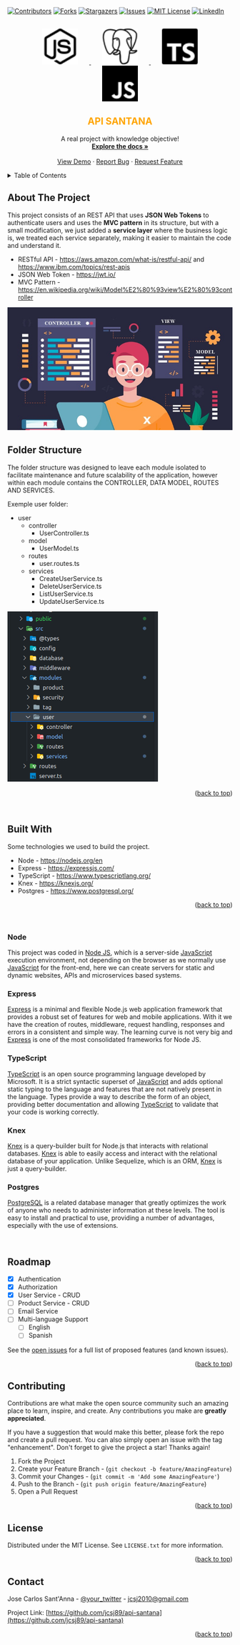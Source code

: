 <a name="readme-top"></a>

[![Contributors][contributors-shield]][contributors-url]
[![Forks][forks-shield]][forks-url]
[![Stargazers][stars-shield]][stars-url]
[![Issues][issues-shield]][issues-url]
[![MIT License][license-shield]][license-url]
[![LinkedIn][linkedin-shield]][linkedin-url]

<!-- PROJECT LOGO -->
<br />
<div align="center">
  <a href="https://github.com/jcsj89/api-santana">
    <img src="public/images/nodedotjs.svg" alt="Logo" width="80" height="80" style="padding: 0px 25px">
    <img src="public/images/postgresql.svg" alt="Logo" width="80" height="80" style="padding: 0px 25px">
    <img src="public/images/typescript.svg" alt="Logo" width="80" height="80" style="padding: 0px 25px">
    <img src="public/images/javascript.svg" alt="Logo" width="80" height="80" style="padding: 0px 25px">
  </a>

  <h2 align="center" style="color : orange">API SANTANA</h2>

  <p align="center">
    A real project with knowledge objective!
    <br />
    <a href="https://github.com/jcsj89/api-santana"><strong>Explore the docs »</strong></a>
    <br />
    <br />
    <a href="https://github.com/jcsj89/api-santana">View Demo</a>
    ·
    <a href="https://github.com/jcsj89/api-santana/issues">Report Bug</a>
    ·
    <a href="https://github.com/jcsj89/api-santana/issues">Request Feature</a>
  </p>
</div>

<!-- TABLE OF CONTENTS -->
<details>
  <summary>Table of Contents</summary>
  <ol>
    <li>
      <a href="#about-the-project">About The Project</a>
      <ul>
        <li><a href="#built-with">Built With</a></li>
      </ul>
    </li>
    <li>
      <a href="#getting-started">Getting Started</a>
      <ul>
        <li><a href="#prerequisites">Prerequisites</a></li>
        <li><a href="#installation">Installation</a></li>
      </ul>
    </li>
    <li><a href="#usage">Usage</a></li>
    <li><a href="#roadmap">Roadmap</a></li>
    <li><a href="#contributing">Contributing</a></li>
    <li><a href="#license">License</a></li>
    <li><a href="#contact">Contact</a></li>
    <li><a href="#acknowledgments">Acknowledgments</a></li>
  </ol>
</details>

<!-- ABOUT THE PROJECT -->

## About The Project

This project consists of an REST API that uses **JSON Web Tokens** to authenticate users and uses the **MVC pattern** in its structure, but with a small modification, we just added a **service layer** where the business logic is, we treated each service separately, making it easier to maintain the code and understand it.

- RESTful API - <https://aws.amazon.com/what-is/restful-api/> and <https://www.ibm.com/topics/rest-apis>
- JSON Web Token - <https://jwt.io/>
- MVC Pattern - <https://en.wikipedia.org/wiki/Model%E2%80%93view%E2%80%93controller>

[![MVC Pattern][mvc-arq]](https://devnotes.com)

## Folder Structure

The folder structure was designed to leave each module isolated to facilitate maintenance and future scalability of the application, however within each module contains the CONTROLLER, DATA MODEL, ROUTES AND SERVICES.

Exemple user folder:

- user
  - controller
    - UserController.ts
  - model
    - UserModel.ts
  - routes
    - user.routes.ts
  - services
    - CreateUserService.ts
    - DeleteUserService.ts
    - ListUserService.ts
    - UpdateUserService.ts

[![Product Name Screen Shot][product-screenshot]](https://devnotes.com)

<p align="right">(<a href="#readme-top">back to top</a>)</p>
<br/>

## Built With

Some technologies we used to build the project.

- Node - <https://nodejs.org/en>
- Express - <https://expressjs.com/>
- TypeScript - <https://www.typescriptlang.org/>
- Knex - <https://knexjs.org/>
- Postgres - <https://www.postgresql.org/>

<p align="right">(<a href="#readme-top">back to top</a>)</p>
<br/>

<!-- ABOUT TECHNOLOGIES -->

### Node

This project was coded in [Node JS][node-url], which is a server-side [JavaScript][javascript-url] execution environment, not depending on the browser as we normally use [JavaScript][javascript-url] for the front-end, here we can create servers for static and dynamic websites, APIs and microservices based systems.

### Express

[Express][express-url] is a minimal and flexible Node.js web application framework that provides a robust set of features for web and mobile applications.
With it we have the creation of routes, middleware, request handling, responses and errors in a consistent and simple way. The learning curve is not very big and [Express][express-url] is one of the most consolidated frameworks for Node JS.

### TypeScript

[TypeScript][typescript-url] is an open source programming language developed by Microsoft. It is a strict syntactic superset of [JavaScript][javascript-url] and adds optional static typing to the language and features that are not natively present in the language. Types provide a way to describe the form of an object, providing better documentation and allowing [TypeScript][typescript-url] to validate that your code is working correctly.

### Knex

[Knex][knex-url] is a query-builder built for Node.js that interacts with relational databases. [Knex][knex-url] is able to easily access and interact with the relational database of your application. Unlike Sequelize, which is an ORM, [Knex][knex-url] is just a query-builder.

### Postgres

[PostgreSQL][postgres-url] is a related database manager that greatly optimizes the work of anyone who needs to administer information at these levels. The tool is easy to install and practical to use, providing a number of advantages, especially with the use of extensions.

<br/>

<!-- USAGE EXAMPLES -->

<!-- ROADMAP -->

## Roadmap

- [x] Authentication
- [x] Authorization
- [x] User Service - CRUD
- [ ] Product Service - CRUD
- [ ] Email Service
- [ ] Multi-language Support
  - [ ] English
  - [ ] Spanish

See the [open issues](https://github.com/jcsj89/api-santana/issues) for a full list of proposed features (and known issues).

<p align="right">(<a href="#readme-top">back to top</a>)</p>

## Contributing

Contributions are what make the open source community such an amazing place to learn, inspire, and create. Any contributions you make are **greatly appreciated**.

If you have a suggestion that would make this better, please fork the repo and create a pull request. You can also simply open an issue with the tag "enhancement".
Don't forget to give the project a star! Thanks again!

1. Fork the Project
2. Create your Feature Branch - (`git checkout -b feature/AmazingFeature`)
3. Commit your Changes - (`git commit -m 'Add some AmazingFeature'`)
4. Push to the Branch - (`git push origin feature/AmazingFeature`)
5. Open a Pull Request

<p align="right">(<a href="#readme-top">back to top</a>)</p>

## License

Distributed under the MIT License. See `LICENSE.txt` for more information.

<p align="right">(<a href="#readme-top">back to top</a>)</p>

<!-- CONTACT -->

## Contact

Jose Carlos Sant'Anna - [@your_twitter](https://twitter.com/your_username) - jcsj2010@gmail.com

Project Link: [https://github.com/jcsj89/api-santana](https://github.com/jcsj89/api-santana)

<p align="right">(<a href="#readme-top">back to top</a>)</p>

<!-- ACKNOWLEDGMENTS -->

<!-- MARKDOWN LINKS & IMAGES -->
<!-- https://www.markdownguide.org/basic-syntax/#reference-style-links -->

[node-js]: https://img.shields.io/badge/node.js-000?style=for-the-badge&logo=nodedotjs&logoColor=339933
[node-url]: https://nodejs.org
[javascript-url]: https://www.ecma-international.org
[express-url]: https://expressjs.com
[knex-url]: https://knexjs.org
[sequelize-url]: https://nodejs.org
[postgres-url]: https://www.postgresql.org
[typescript-url]: https://www.typescriptlang.org
[contributors-shield]: https://img.shields.io/github/contributors/jcsj89/api-santana.svg?style=for-the-badge
[contributors-url]: https://github.com/jcsj89/api-santana/graphs/contributors
[forks-shield]: https://img.shields.io/github/forks/jcsj89/api-santana.svg?style=for-the-badge
[forks-url]: https://github.com/jcsj89/api-santana/network/members
[stars-shield]: https://img.shields.io/github/stars/jcsj89/api-santana.svg?style=for-the-badge
[stars-url]: https://github.com/jcsj89/api-santana/stargazers
[issues-shield]: https://img.shields.io/github/issues/jcsj89/api-santana.svg?style=for-the-badge
[issues-url]: https://github.com/jcsj89/api-santana/issues
[license-shield]: https://img.shields.io/github/license/jcsj89/api-santana.svg?style=for-the-badge
[license-url]: https://github.com/jcsj89/api-santana/blob/master/LICENSE.txt
[linkedin-shield]: https://img.shields.io/badge/-LinkedIn-black.svg?style=for-the-badge&logo=linkedin&colorB=555
[linkedin-url]: https://linkedin.com/in/josecarlossantanna
[product-screenshot]: public/images/screenshot.png
[mvc-arq]: public/images/MVC.jpg
